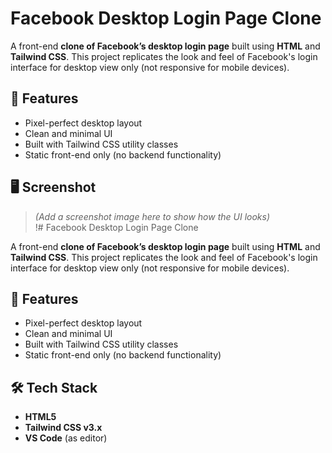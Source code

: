 # Facebook Desktop Login Page Clone

A front-end **clone of Facebook’s desktop login page** built using **HTML** and **Tailwind CSS**. This project replicates the look and feel of Facebook's login interface for desktop view only (not responsive for mobile devices).

## 📌 Features

- Pixel-perfect desktop layout
- Clean and minimal UI
- Built with Tailwind CSS utility classes
- Static front-end only (no backend functionality)

## 🖥️ Screenshot

> *(Add a screenshot image here to show how the UI looks)*  
!# Facebook Desktop Login Page Clone

A front-end **clone of Facebook’s desktop login page** built using **HTML** and **Tailwind CSS**. This project replicates the look and feel of Facebook's login interface for desktop view only (not responsive for mobile devices).

## 📌 Features

- Pixel-perfect desktop layout
- Clean and minimal UI
- Built with Tailwind CSS utility classes
- Static front-end only (no backend functionality)

## 🛠️ Tech Stack

- **HTML5**
- **Tailwind CSS v3.x**
- **VS Code** (as editor)


